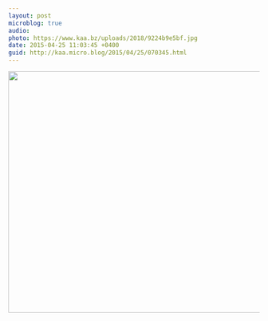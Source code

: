 ```yaml
---
layout: post
microblog: true
audio: 
photo: https://www.kaa.bz/uploads/2018/9224b9e5bf.jpg
date: 2015-04-25 11:03:45 +0400
guid: http://kaa.micro.blog/2015/04/25/070345.html
---
```

<img src="https://www.kaa.bz/uploads/2018/9224b9e5bf.jpg" alt="" width="840" height="484" class="alignnone size-full wp-image-941" />
